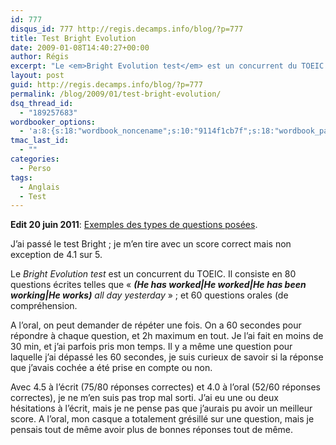 ```yaml
---
id: 777
disqus_id: 777 http://regis.decamps.info/blog/?p=777
title: Test Bright Evolution
date: 2009-01-08T14:40:27+00:00
author: Régis
excerpt: "Le <em>Bright Evolution test</em> est un concurrent du TOEIC. J'ai 4.1/5"
layout: post
guid: http://regis.decamps.info/blog/?p=777
permalink: /blog/2009/01/test-bright-evolution/
dsq_thread_id:
  - "189257683"
wordbooker_options:
  - 'a:8:{s:18:"wordbook_noncename";s:10:"9114f1cb7f";s:18:"wordbook_page_post";s:4:"-100";s:18:"wordbook_orandpage";s:1:"2";s:23:"wordbook_default_author";s:1:"1";s:23:"wordbook_extract_length";s:3:"256";s:19:"wordbook_actionlink";s:3:"300";s:18:"wordbook_attribute";s:0:"";s:29:"wordbooker_status_update_text";s:33:"New blog post :  %title% - %link%";}'
tmac_last_id:
  - ""
categories:
  - Perso
tags:
  - Anglais
  - Test
---
```

**Edit 20 juin 2011**: [Exemples des types de questions posées](http://regis.decamps.info/blog/2011/06/test-bright-quelques-exemples/).

J’ai passé le test Bright ; je m’en tire avec un score correct mais non exception de 4.1 sur 5.
  
<!--more-->


  
Le _Bright Evolution test_ est un concurrent du TOEIC. Il consiste en 80 questions écrites telles que « _**(**He has worked**|**He worked**|**He has been working**|**He works**)** all day yesterday_ » ; et 60 questions orales (de compréhension.

A l’oral, on peut demander de répéter une fois. On a 60 secondes pour répondre à chaque question, et 2h maximum en tout. Je l’ai fait en moins de 30 min, et j’ai parfois pris mon temps. Il y a même une question pour laquelle j’ai dépassé les 60 secondes, je suis curieux de savoir si la réponse que j’avais cochée a été prise en compte ou non.

Avec 4.5 à l’écrit (75/80 réponses correctes) et 4.0 à l’oral (52/60 réponses correctes), je ne m’en suis pas trop mal sorti. J’ai eu une ou deux hésitations à l’écrit, mais je ne pense pas que j’aurais pu avoir un meilleur score. A l’oral, mon casque a totalement grésillé sur une question, mais je pensais tout de même avoir plus de bonnes réponses tout de même.
